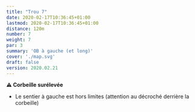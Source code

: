 ```yaml
---
title: "Trou 7"
date: 2020-02-17T10:36:45+01:00
lastmod: 2020-02-17T10:36:45+01:00
distance: 120m
number: 7
weight: 7
par: 3
summary: 'OB à gauche (et long)'
cover: './map.svg'
draft: false
version: 2020.02.21
---
```


__⚠️ Corbeille surélevée__

 - Le sentier à gauche est hors limites (attention au décroché derrière la corbeille)


